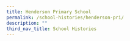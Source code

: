 ```yaml
---
title: Henderson Primary School
permalink: /school-histories/henderson-pri/
description: ""
third_nav_title: School Histories
---
```

